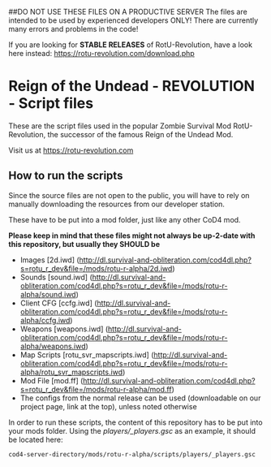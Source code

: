 ##DO NOT USE THESE FILES ON A PRODUCTIVE SERVER
The files are intended to be used by experienced developers ONLY! There are currently many errors and problems in the code!

If you are looking for **STABLE RELEASES** of RotU-Revolution, have a look here instead:
https://rotu-revolution.com/download.php

# Reign of the Undead - REVOLUTION - Script files
These are the script files used in the popular Zombie Survival Mod RotU-Revolution, the successor of the famous Reign of the Undead Mod.

Visit us at https://rotu-revolution.com

## How to run the scripts
Since the source files are not open to the public, you will have to rely on manually downloading the resources from our developer station.

These have to be put into a mod folder, just like any other CoD4 mod.

**Please keep in mind that these files might not always be up-2-date with this repository, but usually they SHOULD be**

* Images [2d.iwd] (http://dl.survival-and-obliteration.com/cod4dl.php?s=rotu_r_dev&file=/mods/rotu-r-alpha/2d.iwd)
* Sounds [sound.iwd] (http://dl.survival-and-obliteration.com/cod4dl.php?s=rotu_r_dev&file=/mods/rotu-r-alpha/sound.iwd)
* Client CFG [ccfg.iwd] (http://dl.survival-and-obliteration.com/cod4dl.php?s=rotu_r_dev&file=/mods/rotu-r-alpha/ccfg.iwd)
* Weapons [weapons.iwd] (http://dl.survival-and-obliteration.com/cod4dl.php?s=rotu_r_dev&file=/mods/rotu-r-alpha/weapons.iwd)
* Map Scripts [rotu_svr_mapscripts.iwd] (http://dl.survival-and-obliteration.com/cod4dl.php?s=rotu_r_dev&file=/mods/rotu-r-alpha/rotu_svr_mapscripts.iwd)
* Mod File [mod.ff] (http://dl.survival-and-obliteration.com/cod4dl.php?s=rotu_r_dev&file=/mods/rotu-r-alpha/mod.ff)
* The configs from the normal release can be used (downloadable on our project page, link at the top), unless noted otherwise

In order to run these scripts, the content of this repository has to be put into your mods folder. Using the *players/_players.gsc* as an example, it should be located here:

`cod4-server-directory/mods/rotu-r-alpha/scripts/players/_players.gsc`
